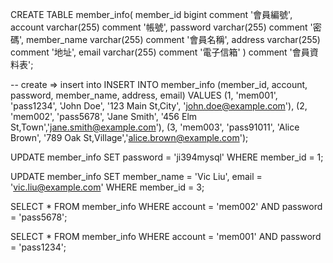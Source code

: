 CREATE TABLE member_info(
	member_id bigint comment '會員編號',
	account varchar(255) comment '帳號',
	password varchar(255) comment '密碼',
	member_name varchar(255) comment '會員名稱',
	address varchar(255) comment '地址',
	email varchar(255) comment '電子信箱'
) comment '會員資料表';

-- create => insert into
INSERT INTO member_info (member_id, account, password, member_name, address, email) VALUES
(1, 'mem001', 'pass1234', 'John Doe', '123 Main St,City', 'john.doe@example.com'),
(2, 'mem002', 'pass5678', 'Jane Smith', '456 Elm St,Town','jane.smith@example.com'),
(3, 'mem003', 'pass91011', 'Alice Brown', '789 Oak St,Village','alice.brown@example.com');

UPDATE member_info
SET
	password = 'ji394mysql'
WHERE member_id = 1;

UPDATE member_info
SET 
	member_name = 'Vic Liu',
	email = 'vic.liu@example.com'
WHERE member_id = 3;


SELECT * FROM member_info
WHERE account = 'mem002'
AND password = 'pass5678';

SELECT * FROM member_info
WHERE account = 'mem001'
AND password = 'pass1234';
